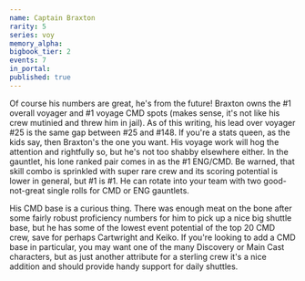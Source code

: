 ```yaml
---
name: Captain Braxton
rarity: 5
series: voy
memory_alpha:
bigbook_tier: 2
events: 7
in_portal:
published: true
---
```


Of course his numbers are great, he's from the future! Braxton owns the #1 overall voyager and #1 voyage CMD spots (makes sense, it's not like his crew mutinied and threw him in jail). As of this writing, his lead over voyager #25 is the same gap between #25 and #148. If you're a stats queen, as the kids say, then Braxton's the one you want. His voyage work will hog the attention and rightfully so, but he's not too shabby elsewhere either. In the gauntlet, his lone ranked pair comes in as the #1 ENG/CMD. Be warned, that skill combo is sprinkled with super rare crew and its scoring potential is lower in general, but #1 is #1. He can rotate into your team with two good-not-great single rolls for CMD or ENG gauntlets.

His CMD base is a curious thing. There was enough meat on the bone after some fairly robust proficiency numbers for him to pick up a nice big shuttle base, but he has some of the lowest event potential of the top 20 CMD crew, save for perhaps Cartwright and Keiko. If you're looking to add a CMD base in particular, you may want one of the many Discovery or Main Cast characters, but as just another attribute for a sterling crew it's a nice addition and should provide handy support for daily shuttles.
